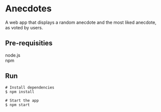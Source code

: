 # Anecdotes

A web app that displays a random anecdote and the most liked anecdote, as voted by users.

## Pre-requisities
node.js \
npm

## Run
```
# Install dependencies
$ npm install

# Start the app
$ npm start
```
